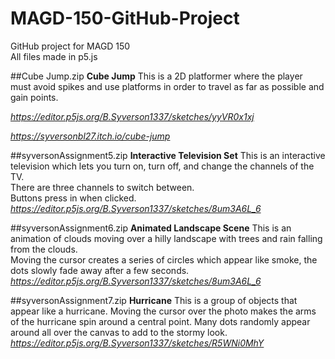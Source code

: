 # MAGD-150-GitHub-Project  
GitHub project for MAGD 150  
All files made in p5.js

##Cube Jump.zip
**Cube Jump**
This is a 2D platformer where the player must avoid spikes and use platforms in order to travel as far as possible and gain points.

_https://editor.p5js.org/B.Syverson1337/sketches/yyVR0x1xj_

_https://syversonbl27.itch.io/cube-jump_

##syversonAssignment5.zip
**Interactive Television Set**
This is an interactive television which lets you turn on, turn off, and change the channels of the TV.  
There are three channels to switch between.  
Buttons press in when clicked.  
_https://editor.p5js.org/B.Syverson1337/sketches/8um3A6L_6_

##syversonAssignment6.zip 
**Animated Landscape Scene**
This is an animation of clouds moving over a hilly landscape with trees and rain falling from the clouds.  
Moving the cursor creates a series of circles which appear like smoke, the dots slowly fade away after a few seconds.
_https://editor.p5js.org/B.Syverson1337/sketches/8um3A6L_6_

##syversonAssignment7.zip 
**Hurricane**
This is a group of objects that appear like a hurricane.
Moving the cursor over the photo makes the arms of the hurricane spin around a central point.
Many dots randomly appear around all over the canvas to add to the stormy look.
_https://editor.p5js.org/B.Syverson1337/sketches/R5WNi0MhY_
